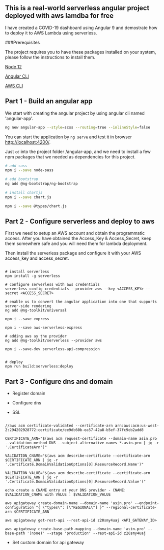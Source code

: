 ## This is a real-world serverless angular project deployed with aws lamdba for free

I have created a COVID-19 dashboard using Angular 9 and demostrate how to deploy it to AWS Lambda using serverless.

###Prerequisites

The project requires you to have these packages installed on your system, please follow the instructions to install them.

[Node 12](https://nodejs.org/en/download)

[Angular CLI](https://cli.angular.io/)

[AWS CLI](https://docs.aws.amazon.com/cli/latest/userguide/cli-chap-install.html)


Part 1 - Build an angular app
------

We start with creating the angular project by using angular cli named 'angular-app'.

```bash
ng new angular-app --style=scss --routing=true --inlineStyle=false
```

You can start the application by `ng serve` and test it in browser [http://localhost:4200/](http://localhost:4200/).

Just `cd` into the project folder /angular-app, and we need to install a few npm packages that we needed as dependencies for this project.

```bash
# add sass
npm i --save node-sass

# add bootstrap
ng add @ng-bootstrap/ng-bootstrap

# install chartjs
npm i --save chart.js

npm i --save @types/chart.js

```

Part 2 - Configure serverless and deploy to aws 
-----

First we need to setup an AWS account and obtain the programmatic access. After you have obtained the Access_Key & Access_Secret, keep them somewhere safe and you will need them for lambda deployment. 

Then install the serverless package and configure it with your AWS access_key and access_secret.

```

# install serverless
npm install -g serverless

# configure serverless with aws credentials
serverless config credentials --provider aws --key <ACCESS_KEY> --secret <ACCESS_SECRET>

# enable us to convert the angular application into one that supports server-side rendering
ng add @ng-toolkit/universal

npm i --save express

npm i --save aws-serverless-express

# adding aws as the provider
ng add @ng-toolkit/serverless --provider aws

npm i --save-dev serverless-api-compression


# deploy
npm run build:serverless:deploy
```

Part 3 - Configure dns and domain
------

- Register domain 


- Configure dns


- SSL
```

//aws acm certificate-validated --certificate-arn arn:aws:acm:us-west-2:294202928772:certificate/ee9db60b-ea57-42a8-b5ef-37fc9eb2add8

CERTIFICATE_ARN="$(aws acm request-certificate --domain-name asin.pro --validation-method DNS --subject-alternative-names *.asin.pro | jq -r '.CertificateArn')" 

VALIDATION_CNAME="$(aws acm describe-certificate --certificate-arn $CERTIFICATE_ARN | jq -r '.Certificate.DomainValidationOptions[0].ResourceRecord.Name')"  

VALIDATION_VALUE="$(aws acm describe-certificate --certificate-arn $CERTIFICATE_ARN | jq -r '.Certificate.DomainValidationOptions[0].ResourceRecord.Value')" 

echo create a CNAME entry at your DNS provider - CNAME: $VALIDATION_CNAME with VALUE : $VALIDATION_VALUE

aws apigateway create-domain-name --domain-name 'asin.pro' --endpoint-configuration "{ \"types\": [\"REGIONAL\"] }" --regional-certificate-arn $CERTIFICATE_ARN

aws apigateway get-rest-api --rest-api-id z20smy4uaj <API_GATEWAY_ID> 

aws apigateway create-base-path-mapping --domain-name 'asin.pro' --base-path '(none)' --stage 'production' --rest-api-id z20smy4uaj

```

- Set custom domain for api gateway

